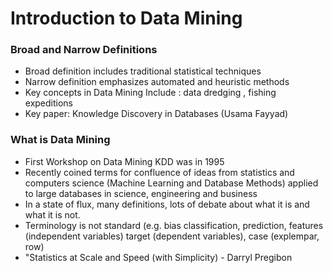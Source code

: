 Introduction to Data Mining
====================================

### Broad and Narrow Definitions
 
- Broad definition includes traditional statistical techniques
- Narrow definition emphasizes automated and heuristic methods
- Key concepts in Data Mining Include : data dredging , fishing expeditions
- Key paper: Knowledge Discovery in Databases (Usama Fayyad)

### What is Data Mining
- First Workshop on Data Mining KDD was in 1995
- Recently coined terms for confluence of ideas from statistics and computers science (Machine Learning and Database Methods) applied to 
large databases in science, engineering and business
- In a state of flux, many definitions, lots of debate about what it is and what it is not.
- Terminology is not standard (e.g. bias classification, prediction, features (independent variables)
target (dependent variables), case (explempar, row)
- "Statistics at Scale and Speed (with Simplicity) - Darryl Pregibon
